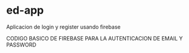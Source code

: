 # ed-app
Aplicacion de login y register usando firebase

CODIGO BASICO DE FIREBASE PARA LA AUTENTICACION DE EMAIL Y PASSWORD
